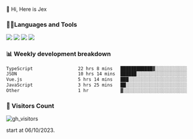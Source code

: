  👋 Hi, Here is Jex

 

### 🧑‍💻Languages and Tools

<code><a href="https://react.dev"><img src="https://api.iconify.design/logos:react.svg" /></a></code>
<code><a href="https://github.com/vuejs/core"><img src="https://api.iconify.design/logos:vue.svg" /></a></code> 
<code><a href="https://github.com/microsoft/TypeScript"><img src="https://api.iconify.design/logos:typescript-icon.svg" /></a></code>
<code><a href="https://threejs.org/"><img src="https://api.iconify.design/logos:threejs.svg" /></a></code>

### 📊 Weekly development breakdown

<!--START_SECTION:waka-->

```txt
TypeScript                 22 hrs 8 mins   ████████████▓░░░░░░░░░░░░   50.83 %
JSON                       10 hrs 14 mins  ██████░░░░░░░░░░░░░░░░░░░   23.52 %
Vue.js                     5 hrs 14 mins   ███░░░░░░░░░░░░░░░░░░░░░░   12.02 %
JavaScript                 3 hrs 25 mins   ██░░░░░░░░░░░░░░░░░░░░░░░   07.88 %
Other                      1 hr            ▓░░░░░░░░░░░░░░░░░░░░░░░░   02.31 %
```

<!--END_SECTION:waka-->


### 👀 Visitors Count

![gh_visitors](https://profile-counter.glitch.me/jexlau/count.svg)

start at 06/10/2023.
